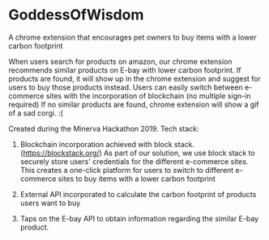 # GoddessOfWisdom
A chrome extension that encourages pet owners to buy items with a lower carbon footprint

When users search for products on amazon, our chrome extension recommends similar products on E-bay with lower carbon footprint. If products are found, it will show up in the chrome extension and suggest for users to buy those products instead. Users can easily switch between e-commerce sites with the incorporation of blockchain (no multiple sign-in required) If no similar products are found, chrome extension will show a gif of a sad corgi. :(

Created during the Minerva Hackathon 2019. Tech stack:
1) Blockchain incorporation achieved with block stack. (https://blockstack.org/) As part of our solution, we use block stack to securely store users' credentials for the different e-commerce sites. This creates a one-click platform for users to switch to different e-commerce sites to buy items with a lower carbon footprint

2) External API incorporated to calculate the carbon footprint of products users want to buy

3) Taps on the E-bay API to obtain information regarding the similar E-bay product.
